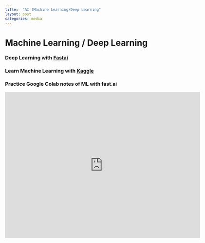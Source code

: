 ```yaml
---
title:  "AI (Machine Learning/Deep Learning"
layout: post
categories: media
---
```


# Machine Learning / Deep Learning

### Deep Learning with [Fastai](https://www.fast.ai/)

### Learn Machine Learning with [Kaggle](https://www.kaggle.com/)

### Practice Google Colab notes of ML with fast.ai
<iframe src="https://drive.google.com/embeddedfolderview?id=1HFHow3I7XKyYZYDh3e_jJ90UGcUImU0W#list" width="640" height="480" frameborder="0" scrolling="yes"></iframe>











